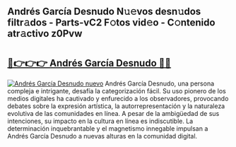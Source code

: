 ## Andrés García Desnudo N𝚞𝚎vos desn𝚞dos filtr𝚊dos - Parts-vC2 F𝚘tos vid𝚎o - C𝚘ntenido atr𝚊ctivo z0Pvw

# <h2><a href="http://mb1dkb.tromn.icu/?c=Andr%c3%a9s+Garc%c3%ada+Desnudo">🔗👉👉👉 Andrés García Desnudo 🔗🔗</a></h2>

[![Andrés García Desnudo nuevo](https://i.imgur.com/pEAQMta.gif)](http://mb1dkb.tromn.icu/?c=Andr%c3%a9s+Garc%c3%ada+Desnudo)
Andrés García Desnudo, una persona compleja e intrigante, desafía la categorización fácil. Su uso pionero de los medios digitales ha cautivado y enfurecido a los observadores, provocando debates sobre la expresión artística, la autorrepresentación y la naturaleza evolutiva de las comunidades en línea. A pesar de la ambigüedad de sus intenciones, su impacto en la cultura en línea es indiscutible. La determinación inquebrantable y el magnetismo innegable impulsan a Andrés García Desnudo a nuevas alturas en la comunidad digital.
